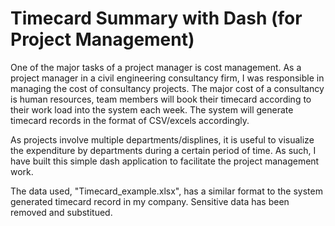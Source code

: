 # Timecard Summary with Dash (for Project Management)
One of the major tasks of a project manager is cost management. As a project manager in a civil engineering consultancy firm, I was responsible in managing the cost of consultancy projects. The major cost of a consultancy is human resources, team members will book their timecard according to their work load into the system each week. The system will generate timecard records in the format of CSV/excels accordingly.

As projects involve multiple departments/displines, it is useful to visualize the expenditure by departments during a certain period of time. As such, I have built this simple dash application to facilitate the project management work. 

The data used, "Timecard_example.xlsx", has a similar format to the system generated timecard record in my company. Sensitive data has been removed and substitued.
